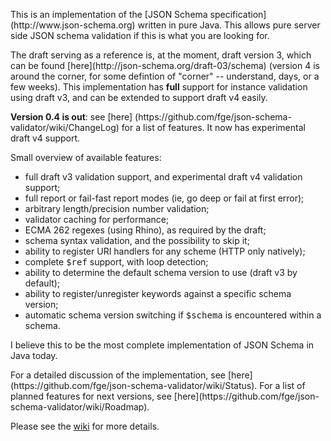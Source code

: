 <p>This is an implementation of the [JSON Schema
specification](http://www.json-schema.org) written in pure Java. This allows
pure server side JSON schema validation if this is what you are looking for.

<p>The draft serving as a reference is, at the moment, draft version 3, which
can be found [here](http://json-schema.org/draft-03/schema) (version 4 is
around the corner, for some defintion of "corner" -- understand, days, or a few
weeks). This implementation has <b>full</b> support for instance validation
using draft v3, and can be extended to support draft v4 easily.

<p><b>Version 0.4 is out</b>: see [here]
(https://github.com/fge/json-schema-validator/wiki/ChangeLog) for a list of
features. It now has experimental draft v4 support.</p>

<p>Small overview of available features:

* full draft v3 validation support, and experimental draft v4 validation
  support;
* full report or fail-fast report modes (ie, go deep or fail at first error);
* arbitrary length/precision number validation;
* validator caching for performance;
* ECMA 262 regexes (using Rhino), as required by the draft;
* schema syntax validation, and the possibility to skip it;
* ability to register URI handlers for any scheme (HTTP only natively);
* complete <tt>$ref</tt> support, with loop detection;
* ability to determine the default schema version to use (draft v3 by default);
* ability to register/unregister keywords against a specific schema version;
* automatic schema version switching if <tt>$schema</tt> is encountered within a
  schema.

<p>I believe this to be the most complete implementation of JSON Schema in Java
today.

<p>For a detailed discussion of the implementation, see
[here](https://github.com/fge/json-schema-validator/wiki/Status). For a list of
planned features for next versions, see
[here](https://github.com/fge/json-schema-validator/wiki/Roadmap).

Please see the [wiki](https://github.com/fge/json-schema-validator/wiki/) for
more details.

